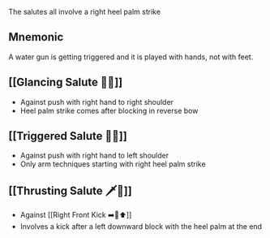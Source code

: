 The salutes all involve a right heel palm strike

## Mnemonic

A water gun is getting triggered and it is played with hands, not with feet.

## [[Glancing Salute 👀🫡]]

- Against push with right hand to right shoulder
- Heel palm strike comes after blocking in reverse bow

## [[Triggered Salute 🔫🫡]]

- Against push with right hand to left shoulder
- Only arm techniques starting with right heel palm strike

## [[Thrusting Salute 🗡️🫡]]

- Against [[Right Front Kick ➡️🦶⬆️]]
- Involves a kick after a left downward block with the heel palm at the end
